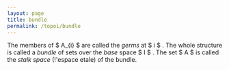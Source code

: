 ```yaml
---
layout: page
title: bundle
permalink: /topoi/bundle
---
```

The members of $ A_{i} $ are called the _germs_ at $ i $ . The whole structure is called a _bundle_ of sets over the _base_ space $ I $ . The set $ A $ is called the _stalk space_ (!'espace etale) of the bundle.
